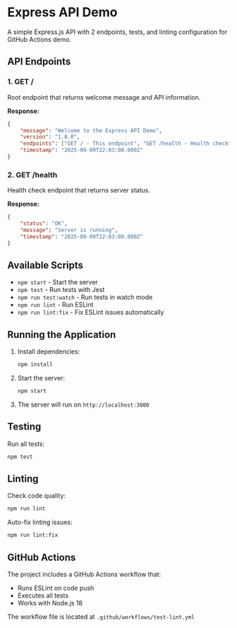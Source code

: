 # Express API Demo

A simple Express.js API with 2 endpoints, tests, and linting configuration for GitHub Actions demo.

## API Endpoints

### 1. GET /

Root endpoint that returns welcome message and API information.

**Response:**

```json
{
    "message": "Welcome to the Express API Demo",
    "version": "1.0.0",
    "endpoints": ["GET / - This endpoint", "GET /health - Health check"],
    "timestamp": "2025-09-09T22:03:00.000Z"
}
```

### 2. GET /health

Health check endpoint that returns server status.

**Response:**

```json
{
    "status": "OK",
    "message": "Server is running",
    "timestamp": "2025-09-09T22:03:00.000Z"
}
```

## Available Scripts

-   `npm start` - Start the server
-   `npm test` - Run tests with Jest
-   `npm run test:watch` - Run tests in watch mode
-   `npm run lint` - Run ESLint
-   `npm run lint:fix` - Fix ESLint issues automatically

## Running the Application

1. Install dependencies:

    ```bash
    npm install
    ```

2. Start the server:

    ```bash
    npm start
    ```

3. The server will run on `http://localhost:3000`

## Testing

Run all tests:

```bash
npm test
```

## Linting

Check code quality:

```bash
npm run lint
```

Auto-fix linting issues:

```bash
npm run lint:fix
```

## GitHub Actions

The project includes a GitHub Actions workflow that:

-   Runs ESLint on code push
-   Executes all tests
-   Works with Node.js 18

The workflow file is located at `.github/workflows/test-lint.yml`
